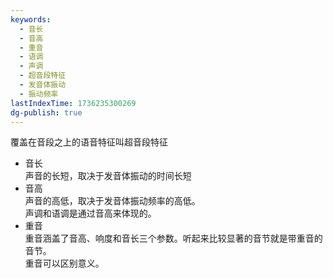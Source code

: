 ```yaml
---
keywords:
  - 音长
  - 音高
  - 重音
  - 语调
  - 声调
  - 超音段特征
  - 发音体振动
  - 振动频率
lastIndexTime: 1736235300269
dg-publish: true
---
```

覆盖在音段之上的语音特征叫超音段特征
- 音长  
    声音的长短，取决于发音体振动的时间长短
- 音高  
    声音的高低，取决于发音体振动频率的高低。  
    声调和语调是通过音高来体现的。
- 重音  
    重音涵盖了音高、响度和音长三个参数。听起来比较显著的音节就是带重音的音节。  
    重音可以区别意义。